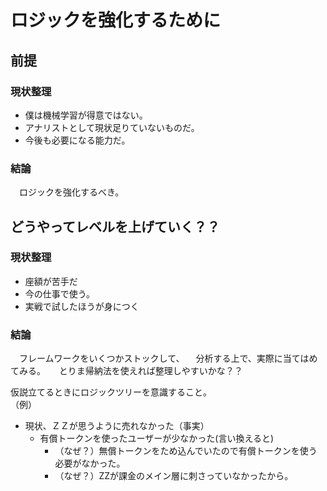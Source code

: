# ロジックを強化するために

## 前提
### 現状整理
* 僕は機械学習が得意ではない。
* アナリストとして現状足りていないものだ。
* 今後も必要になる能力だ。
  
### 結論
　ロジックを強化するべき。

## どうやってレベルを上げていく？？
### 現状整理
* 座額が苦手だ
* 今の仕事で使う。
* 実戦で試したほうが身につく

### 結論
　フレームワークをいくつかストックして、
　分析する上で、実際に当てはめてみる。
　
とりま帰納法を使えれば整理しやすいかな？？

仮説立てるときにロジックツリーを意識すること。      
（例）      
* 現状、ＺＺが思うように売れなかった（事実）      
    * 有償トークンを使ったユーザーが少なかった(言い換えると)       
       * （なぜ？）無償トークンをため込んでいたので有償トークンを使う必要がなかった。     
      * （なぜ？）ZZが課金のメイン層に刺さっていなかったから。


